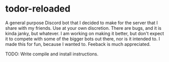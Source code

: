# todor-reloaded
A general purpose Discord bot that I decided to make for the server that I share with my friends. Use at your own discretion. There are bugs, and it is kinda janky, but whatever. I am working on making it better, but don't expect it to compete with some of the bigger bots out there, nor is it intended to. I made this for fun, because I wanted to. Feeback is much appreciated.

TODO: Write compile and install instructions.
